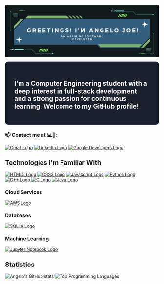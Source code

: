 [![profile_picture](https://github.com/angelojoe20/Github-Header/blob/aabf66d3110ecfade21d26ae5f17f4889c1bbd29/Drak%20Blue%20Modern%20Twitter%20Header.png?raw=true)][website]

[website]: #

<div style="background-color: #1a202c; color: white; padding: 30px; border-radius: 10px;">

## I'm a Computer Engineering student with a deep interest in full-stack development and a strong passion for continuous learning. Welcome to my GitHub profile!

</div>

### 📫 Contact me at 💻📱:
[![Gmail Logo](https://img.icons8.com/fluent/48/000000/gmail.png)](mailto:angelojoedelossantos20@gmail.com)  [![LinkedIn Logo](https://img.icons8.com/fluent/48/000000/linkedin.png)](https://www.linkedin.com/in/angelo-joe-delos-santos-535627283/)  [![Google Developers Logo](https://img.icons8.com/color/48/000000/google-logo.png)](https://g.dev/angelojoe20)

## Technologies I'm Familiar With

[![HTML5 Logo](https://img.shields.io/badge/HTML5-E34F26?style=for-the-badge&logo=html5&logoColor=white)](https://www.w3.org/html/)
[![CSS3 Logo](https://img.shields.io/badge/CSS3-1572B6?style=for-the-badge&logo=css3&logoColor=white)](https://www.w3.org/Style/CSS/Overview.en.html)
[![JavaScript Logo](https://img.shields.io/badge/JavaScript-323330?style=for-the-badge&logo=javascript&logoColor=white)](https://developer.mozilla.org/en-US/docs/Web/JavaScript)
[![Python Logo](https://img.shields.io/badge/Python-3776AB?style=for-the-badge&logo=python&logoColor=white)](https://www.python.org/)
[![C++ Logo](https://img.shields.io/badge/C%2B%2B-00599C?style=for-the-badge&logo=c%2B%2B&logoColor=white)](https://www.cplusplus.com/)
[![C Logo](https://img.shields.io/badge/C-00599C?style=for-the-badge&logo=c&logoColor=white)](https://www.iso.org/c-language.html)
[![Java Logo](https://img.shields.io/badge/Java-007396?style=for-the-badge&logo=java&logoColor=white)](https://www.java.com/)

### Cloud Services
[![AWS Logo](https://img.shields.io/badge/AWS-orange.svg?style=for-the-badge&logo=amazon-aws&logoColor=white)](https://aws.amazon.com/)

### Databases
[![SQLite Logo](https://img.icons8.com/ios-filled/48/000000/sqlite.png)](https://www.sqlite.org/index.html) 

### Machine Learning
[![Jupyter Notebook Logo](https://upload.wikimedia.org/wikipedia/commons/thumb/3/38/Jupyter_logo.svg/48px-Jupyter_logo.svg.png)](https://jupyter.org/)


## Statistics
![Angelo's GitHub stats](https://github-readme-stats.vercel.app/api?username=angelojoe20&theme=transparent&show_icons=true)
![Top Programming Languages](https://github-readme-stats.vercel.app/api/top-langs/?username=angelojoe20&layout=compact&theme=transparent&show_icons=true)


